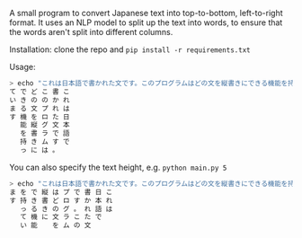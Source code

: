 A small program to convert Japanese text into top-to-bottom, left-to-right format. It uses an NLP model to split up the text into words, to ensure that the words aren't split into different columns.

Installation: clone the repo and `pip install -r requirements.txt`

Usage:
```bash
> echo "これは日本語で書かれた文です。このプログラムはどの文を縦書きにできる機能を持っています" | python main.py
て で ど こ 書 こ 
い き の の か れ 
ま る 文 プ れ は 
す 機 を ロ た 日 
　 能 縦 グ 文 本 
　 を 書 ラ で 語 
　 持 き ム す で 
　 っ に は 。
```

You can also specify the text height, e.g. `python main.py 5`
```bash
> echo "これは日本語で書かれた文です。このプログラムはどの文を縦書きにできる機能を持っています" | python main.py 5
ま を で 縦 は プ で 書 日 こ 
す 持 き 書 ど ロ す か 本 れ 
　 っ る き の グ 。 れ 語 は 
　 て 機 に 文 ラ こ た で 　 
　 い 能 　 を ム の 文 　
```